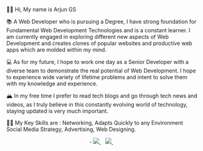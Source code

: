 👋🏽 Hi, My name is Arjun GS

📚 A Web Developer who is pursuing a Degree, I have strong foundation for Fundamental Web Development Technologies and is a constant learner. I am currently engaged in exploring different new aspects of Web Development and creates clones of popular websites and productive web apps which are molded within my mind.

💻 As for my future, I hope to work one day as a Senior Developer with a diverse team to demonstrate the real potential of Web Development. I hope to experience wide variety of lifetime problems and intent to solve them with my knowledge and experience.

🏔 In my free time I prefer to read tech blogs and go through tech news and videos, as I truly believe in this constantly evolving world of technology, staying updated is very much important.

💪🏽 My Key Skills are : Networking, Adapts Quickly to any Environment Social Media Strategy, Advertising, Web Designing.

<p align='center'>
- <a href="https://www.linkedin.com/in/arjun-gs-3967581b9/">
    <img src="https://img.shields.io/badge/linkedin-%230077B5.svg?&style=for-the-badge&logo=linkedin&logoColor=white" />
  </a>&nbsp;&nbsp;
  
  <a href="https://www.instagram.com/_arjun.g.sanal_/">
    <img src="https://img.shields.io/badge/instagram-%23E4405F.svg?&style=for-the-badge&logo=instagram&logoColor=white" />        
  </a>&nbsp;&nbsp;
  
  </p>

<!---
arjungsanal/arjungsanal is a ✨ special ✨ repository because its `README.md` (this file) appears on your GitHub profile.
You can click the Preview link to take a look at your changes.
--->
